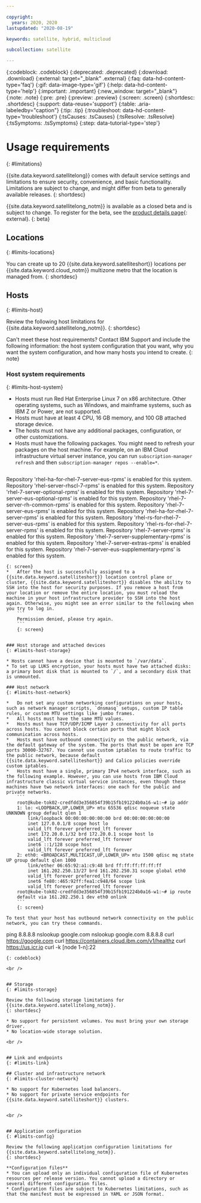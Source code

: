 ```yaml
---

copyright:
  years: 2020, 2020
lastupdated: "2020-08-19"

keywords: satellite, hybrid, multicloud

subcollection: satellite

---
```


{:codeblock: .codeblock}
{:deprecated: .deprecated}
{:download: .download}
{:external: target="_blank" .external}
{:faq: data-hd-content-type='faq'}
{:gif: data-image-type='gif'}
{:help: data-hd-content-type='help'}
{:important: .important}
{:new_window: target="_blank"}
{:note: .note}
{:pre: .pre}
{:preview: .preview}
{:screen: .screen}
{:shortdesc: .shortdesc}
{:support: data-reuse='support'}
{:table: .aria-labeledby="caption"}
{:tip: .tip}
{:troubleshoot: data-hd-content-type='troubleshoot'}
{:tsCauses: .tsCauses}
{:tsResolve: .tsResolve}
{:tsSymptoms: .tsSymptoms}
{:step: data-tutorial-type='step'}


# Usage requirements
{: #limitations}

{{site.data.keyword.satellitelong}} comes with default service settings and limitations to ensure security, convenience, and basic functionality. Limitations are subject to change, and might differ from beta to generally available releases.
{: shortdesc}

{{site.data.keyword.satellitelong_notm}} is available as a closed beta and is subject to change. To register for the beta, see the [product details page](https://cloud.ibm.com/satellite/beta){: external}.
{: beta}



## Locations
{: #limits-locations}

You can create up to 20 {{site.data.keyword.satelliteshort}} locations per {{site.data.keyword.cloud_notm}} multizone metro that the location is managed from.
{: shortdesc}

## Hosts
{: #limits-host}

Review the following host limitations for {{site.data.keyword.satellitelong_notm}}.
{: shortdesc}

Can't meet these host requirements? Contact IBM Support and include the following information: the host system configuration that you want, why you want the system configuration, and how many hosts you intend to create.
{: note}

### Host system requirements
{: #limits-host-system}

*   Hosts must run Red Hat Enterprise Linux 7 on x86 architecture. Other operating systems, such as Windows, and mainframe systems, such as IBM Z or Power, are not supported.
*   Hosts must have at least 4 CPU, 16 GB memory, and 100 GB attached storage device. 
*   The hosts must not have any additional packages, configuration, or other customizations.
*   Hosts must have the following packages. You might need to refresh your packages on the host machine. For example, on an IBM Cloud infrastructure virtual server instance, you can run `subscription-manager refresh` and then `subscription-manager repos --enable=*`.
    ```
Repository 'rhel-ha-for-rhel-7-server-eus-rpms' is enabled for this system.
Repository 'rhel-server-rhscl-7-rpms' is enabled for this system.
Repository 'rhel-7-server-optional-rpms' is enabled for this system.
Repository 'rhel-7-server-eus-optional-rpms' is enabled for this system.
Repository 'rhel-7-server-rh-common-rpms' is enabled for this system.
Repository 'rhel-7-server-eus-rpms' is enabled for this system.
Repository 'rhel-ha-for-rhel-7-server-rpms' is enabled for this system.
Repository 'rhel-rs-for-rhel-7-server-eus-rpms' is enabled for this system.
Repository 'rhel-rs-for-rhel-7-server-rpms' is enabled for this system.
Repository 'rhel-7-server-rpms' is enabled for this system.
Repository 'rhel-7-server-supplementary-rpms' is enabled for this system.
Repository 'rhel-7-server-extras-rpms' is enabled for this system.
Repository 'rhel-7-server-eus-supplementary-rpms' is enabled for this system.
```
{: screen}
*   After the host is successfully assigned to a {{site.data.keyword.satelliteshort}} location control plane or cluster, {{site.data.keyword.satelliteshort}} disables the ability to SSH into the host for security purposes. If you remove a host from your location or remove the entire location, you must reload the machine in your host infrastructure provider to SSH into the host again. Otherwise, you might see an error similar to the following when you try to log in.
    ```
    Permission denied, please try again.
    ```
    {: screen}


### Host storage and attached devices
{: #limits-host-storage}

* Hosts cannot have a device that is mounted to `/var/data`.
* To set up LUKS encryption, your hosts must have two attached disks: a primary boot disk that is mounted to `/`, and a secondary disk that is unmounted.

### Host network
{: #limits-host-network}

*   Do not set any custom networking configurations on your hosts, such as network manager scripts, `dnsmasq` setups, custom IP table rules, or custom MTU settings like jumbo frames.
*   All hosts must have the same MTU values.
*   Hosts must have TCP/UDP/ICMP Layer 3 connectivity for all ports across hosts. You cannot block certain ports that might block communication across hosts.
*   Hosts must have outbound connectivity on the public network, via the default gateway of the system. The ports that must be open are TCP ports 30000-32767. You cannot use custom iptables to route traffic to the public network, because default {{site.data.keyword.satelliteshort}} and Calico policies override custom iptables.
*   Hosts must have a single, primary IPv4 network interface, such as the following example. However, you can use hosts from IBM Cloud infrastructure classic virtual service instances, even though these machines have two network interfaces: one each for the public and private networks.
    ```
    root@kube-tok02-credfdd3e356854f39b15fb191224b0a16-w1:~# ip addr
    1: lo: <LOOPBACK,UP,LOWER_UP> mtu 65536 qdisc noqueue state UNKNOWN group default qlen 1
        link/loopback 00:00:00:00:00:00 brd 00:00:00:00:00:00
        inet 127.0.0.1/8 scope host lo
        valid_lft forever preferred_lft forever
        inet 172.20.0.1/32 brd 172.20.0.1 scope host lo
        valid_lft forever preferred_lft forever
        inet6 ::1/128 scope host
        valid_lft forever preferred_lft forever
    2: eth0: <BROADCAST,MULTICAST,UP,LOWER_UP> mtu 1500 qdisc mq state UP group default qlen 1000
        link/ether 06:65:92:a1:c9:48 brd ff:ff:ff:ff:ff:ff
        inet 161.202.250.13/27 brd 161.202.250.31 scope global eth0
        valid_lft forever preferred_lft forever
        inet6 fe80::465:92ff:fea1:c948/64 scope link
        valid_lft forever preferred_lft forever
    root@kube-tok02-credfdd3e356854f39b15fb191224b0a16-w1:~# ip route
    default via 161.202.250.1 dev eth0 onlink
    ```
    {: screen}

To test that your host has outbound network connectivity on the public network, you can try these commands.

```
ping 8.8.8.8
nslookup google.com
nslookup google.com 8.8.8.8
curl  https://google.com
curl https://containers.cloud.ibm.com/v1/healthz
curl https://us.icr.io
curl -k [node 1-n]:22
```
{: codeblock}

<br />


## Storage
{: #limits-storage}

Review the following storage limitations for {{site.data.keyword.satellitelong_notm}}.
{: shortdesc}

* No support for persistent volumes. You must bring your own storage driver.
* No location-wide storage solution.

<br />


## Link and endpoints
{: #limits-link}

## Cluster and infrastructure network
{: #limits-cluster-network}

* No support for Kubernetes load balancers.
* No support for private service endpoints for {{site.data.keyword.satelliteshort}} clusters.


<br />


## Application configuration
{: #limits-config}

Review the following application configuration limitations for {{site.data.keyword.satellitelong_notm}}.
{: shortdesc}

**Configuration files**
* You can upload only an individual configuration file of Kubernetes resources per release version. You cannot upload a directory or several different configuration files.
* Configuration files are subject to Kubernetes limitations, such as that the manifest must be expressed in YAML or JSON format.
